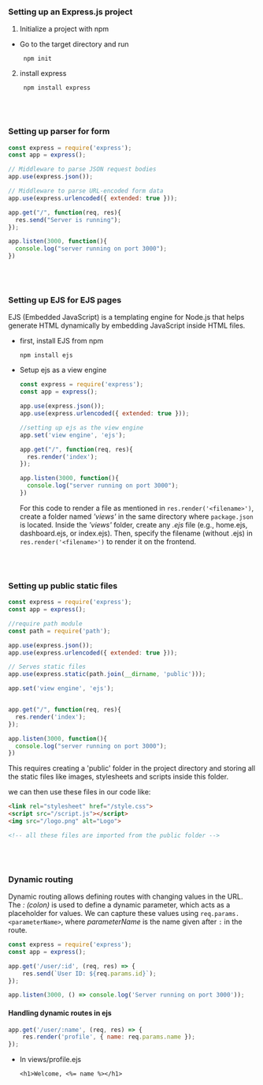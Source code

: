 ### Setting up an Express.js project

1. Initialize a project with npm
- Go to the target directory and run
     ```
      npm init
     ```
     
2. install express
   ```
    npm install express
   ```

<br/><br/>

### Setting up parser for form

```js
const express = require('express');
const app = express();

// Middleware to parse JSON request bodies
app.use(express.json());

// Middleware to parse URL-encoded form data
app.use(express.urlencoded({ extended: true }));

app.get("/", function(req, res){
  res.send("Server is running");
});

app.listen(3000, function(){
  console.log("server running on port 3000");
})
```

<br/><br/>

### Setting up EJS for EJS pages
EJS (Embedded JavaScript) is a templating engine for Node.js that helps generate HTML dynamically by embedding JavaScript inside HTML files.
- first, install EJS from npm
  ```
  npm install ejs
  ```

- Setup ejs as a view engine
  ```js
  const express = require('express');
  const app = express();
  
  app.use(express.json());
  app.use(express.urlencoded({ extended: true }));

  //setting up ejs as the view engine
  app.set('view engine', 'ejs');
  
  app.get("/", function(req, res){
    res.render('index');
  });
  
  app.listen(3000, function(){
    console.log("server running on port 3000");
  })
  ```

  For this code to render a file as mentioned in ```res.render('<filename>')```, create a folder named *'views'* in the same directory where ```package.json``` is located.
  Inside the *'views'* folder, create any *.ejs* file (e.g., home.ejs, dashboard.ejs, or index.ejs).
  Then, specify the filename (without .ejs) in ```res.render('<filename>')``` to render it on the frontend.
  
<br/><br/>

### Setting up public static files

  ```js
  const express = require('express');
  const app = express();
  
  //require path module
  const path = require('path');
  
  app.use(express.json());
  app.use(express.urlencoded({ extended: true }));
  
  // Serves static files
  app.use(express.static(path.join(__dirname, 'public')));
  
  app.set('view engine', 'ejs');
  
  
  app.get("/", function(req, res){
    res.render('index');
  });
  
  app.listen(3000, function(){
    console.log("server running on port 3000");
  })
  ```

This requires creating a 'public' folder in the project directory and storing all the static files like images, stylesheets and scripts inside this folder.

we can then use these files in our code like:

```html
<link rel="stylesheet" href="/style.css">
<script src="/script.js"></script>
<img src="/logo.png" alt="Logo">

<!-- all these files are imported from the public folder --> 
```

<br/><br/>

### Dynamic routing

Dynamic routing allows defining routes with changing values in the URL. 
The *: (colon)* is used to define a dynamic parameter, which acts as a placeholder for values. 
We can capture these values using ```req.params.<parameterName>```, where *parameterName* is the name given after ```:``` in the route.

```js
const express = require('express');
const app = express();

app.get('/user/:id', (req, res) => {
    res.send(`User ID: ${req.params.id}`);
});

app.listen(3000, () => console.log('Server running on port 3000'));
```

#### Handling dynamic routes in ejs

```js
app.get('/user/:name', (req, res) => {
    res.render('profile', { name: req.params.name });
});
```

- In views/profile.ejs
  ```ejs
  <h1>Welcome, <%= name %></h1>
  ```

